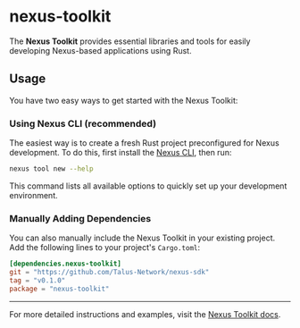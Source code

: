 # nexus-toolkit

The **Nexus Toolkit** provides essential libraries and tools for easily developing Nexus-based applications using Rust.

## Usage

You have two easy ways to get started with the Nexus Toolkit:

### Using Nexus CLI (recommended)

The easiest way is to create a fresh Rust project preconfigured for Nexus development. To do this, first install the [Nexus CLI][nexus-cli-docs], then run:

```sh
nexus tool new --help
```

This command lists all available options to quickly set up your development environment.

### Manually Adding Dependencies

You can also manually include the Nexus Toolkit in your existing project. Add the following lines to your project's `Cargo.toml`:

```toml
[dependencies.nexus-toolkit]
git = "https://github.com/Talus-Network/nexus-sdk"
tag = "v0.1.0"
package = "nexus-toolkit"
```

---

For more detailed instructions and examples, visit the [Nexus Toolkit docs][nexus-toolkit-docs].

<!-- List of references -->

[nexus-cli-docs]: https://talus-labs.gitbook.io/talus-documentation/developer-docs/index-1/cli
[nexus-toolkit-docs]: https://talus-labs.gitbook.io/talus-documentation/developer-docs/index-1/toolkit-rust
